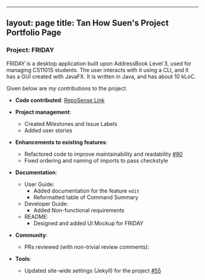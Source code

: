 ---
layout: page
title: Tan How Suen's Project Portfolio Page
--

### Project: FRIDAY

FRIDAY is a desktop application built upon AddressBook Level 3, used for managing CS1101S students.
The user interacts with it using a CLI, and it has a GUI created with JavaFX. It is written in Java, and has about
10 kLoC.

Given below are my contributions to the project.

* **Code contributed**: [RepoSense Link](https://nus-cs2103-ay2223s1.github.io/tp-dashboard/?search=howsuen&breakdown=true)

* **Project management**:
  * Created Milestones and Issue Labels
  * Added user stories

* **Enhancements to existing features**:
  * Refactored code to improve maintainability and readability [\#80](https://github.com/AY2223S1-CS2103T-W15-4/tp/pull/80)
  * Fixed ordering and naming of imports to pass checkstyle   

* **Documentation**:
  * User Guide:
    * Added documentation for the feature `edit`
    * Reformatted table of Command Summary
  * Developer Guide:
    * Added Non-functional requirements
  * README:
    * Designed and added UI Mockup for FRIDAY

* **Community**:
  * PRs reviewed (with non-trivial review comments):

* **Tools**:
  * Updated site-wide settings (Jekyll) for the project [\#55](https://github.com/AY2223S1-CS2103T-W15-4/tp/pull/55)